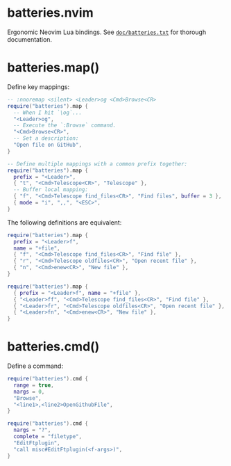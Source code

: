 # batteries.nvim

Ergonomic Neovim Lua bindings. See
[`doc/batteries.txt`](blob/main/doc/batteries.txt) for thorough documentation.

# batteries.map()

Define key mappings:

```lua
-- :nnoremap <silent> <Leader>og <Cmd>Browse<CR>
require("batteries").map {
  -- When I hit `\og`...
  "<Leader>og",
  -- Execute the `:Browse` command.
  "<Cmd>Browse<CR>",
  -- Set a description:
  "Open file on GitHub",
}

-- Define multiple mappings with a common prefix together:
require("batteries").map {
  prefix = "<Leader>",
  { "t", "<Cmd>Telescope<CR>", "Telescope" },
  -- Buffer local mapping:
  { "f", "<Cmd>Telescope find_files<CR>", "Find files", buffer = 3 },
  { mode = "i", ",,", "<ESC>", 
}
```

The following definitions are equivalent:

```lua
require("batteries").map {
  prefix = "<Leader>f",
  name = "+file",
  { "f", "<Cmd>Telescope find_files<CR>", "Find file" },
  { "r", "<Cmd>Telescope oldfiles<CR>", "Open recent file" },
  { "n", "<Cmd>enew<CR>", "New file" },
}

require("batteries").map {
  { prefix = "<Leader>f", name = "+file" },
  { "<Leader>ff", "<Cmd>Telescope find_files<CR>", "Find file" },
  { "<Leader>fr", "<Cmd>Telescope oldfiles<CR>", "Open recent file" },
  { "<Leader>fn", "<Cmd>enew<CR>", "New file" },
}
```

# batteries.cmd()

Define a command:

```lua
require("batteries").cmd {
  range = true,
  nargs = 0,
  "Browse",
  "<line1>,<line2>OpenGithubFile",
}

require("batteries").cmd {
  nargs = "?",
  complete = "filetype",
  "EditFtplugin",
  "call misc#EditFtplugin(<f-args>)",
}
```
